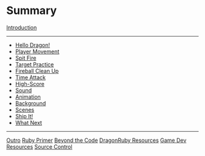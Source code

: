 # Summary

[Introduction](./introduction.md)

---

- [Hello Dragon!](./01-hello-dragon.md)
- [Player Movement](./02-player-movement.md)
- [Spit Fire](./03-spit-fire.md)
- [Target Practice](./04-target-practice.md)
- [Fireball Clean Up](./05-fireball-clean-up.md)
- [Time Attack](./06-time-attack.md)
- [High-Score](./07-high-score.md)
- [Sound]()
- [Animation]()
- [Background]()
- [Scenes]()
- [Ship It!]()
- [What Next]()

-----------

[Outro](./outro.md)
[Ruby Primer](./ruby-primer.md)
[Beyond the Code](./beyond-the-code.md)
[DragonRuby Resources]()
[Game Dev Resources](./game-dev-resources.md)
[Source Control](./source-control.md)
